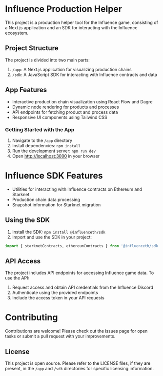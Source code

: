 # Influence Production Helper

This project is a production helper tool for the Influence game, consisting of a Next.js application and an SDK for interacting with the Influence ecosystem.

## Project Structure

The project is divided into two main parts:

1. `/app`: A Next.js application for visualizing production chains
2. `/sdk`: A JavaScript SDK for interacting with Influence contracts and data

## App Features

- Interactive production chain visualization using React Flow and Dagre
- Dynamic node rendering for products and processes
- API endpoints for fetching product and process data
- Responsive UI components using Tailwind CSS

### Getting Started with the App

1. Navigate to the `/app` directory
2. Install dependencies: `npm install`
3. Run the development server: `npm run dev`
4. Open [http://localhost:3000](http://localhost:3000) in your browser

# Influence SDK Features

- Utilities for interacting with Influence contracts on Ethereum and Starknet
- Production chain data processing
- Snapshot information for Starknet migration

## Using the SDK

1. Install the SDK: `npm install @influenceth/sdk`
2. Import and use the SDK in your project:

```javascript
import { starknetContracts, ethereumContracts } from '@influenceth/sdk'
```

## API Access

The project includes API endpoints for accessing Influence game data. To use the API:

1. Request access and obtain API credentials from the Influence Discord
2. Authenticate using the provided endpoints
3. Include the access token in your API requests

# Contributing

Contributions are welcome! Please check out the issues page for open tasks or submit a pull request with your improvements.

## License

This project is open source. Please refer to the LICENSE files, if they are present, in the `/app` and `/sdk` directories for specific licensing information.